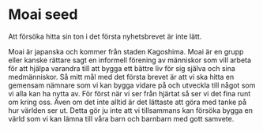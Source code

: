 # Moai seed
Att försöka hitta sin ton i det första nyhetsbrevet är inte lätt.

Moai är japanska och kommer från staden Kagoshima. Moai är en grupp eller kanske rättare sagt en informell förening av människor som vill arbeta för att hjälpa varandra till att bygga ett bättre liv för sig själva och sina medmänniskor.
Så mitt mål med det första brevet är att vi ska hitta en gemensam nämnare som vi kan bygga vidare på och utveckla till något som vi alla kan ha nytta av. För först när vi ser från hjärtat så ser vi det fina runt om kring oss.
Även om det inte alltid är det lättaste att göra med tanke på hur världen ser ut. Detta gör ju inte att vi tillsammans kan försöka bygga en värld som vi kan lämna till våra barn och barnbarn med gott samvete.

